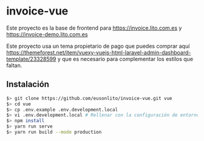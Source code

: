 # invoice-vue

Este proyecto es la base de frontend para https://invoice.lito.com.es y https://invoice-demo.lito.com.es

Este proyecto usa un tema propietario de pago que puedes comprar aquí https://themeforest.net/item/vuexy-vuejs-html-laravel-admin-dashboard-template/23328599 y que es necesario para complementar los estilos que faltan.

## Instalación

```bash
$> git clone https://github.com/eusonlito/invoice-vue.git vue
$> cd vue
$> cp .env.example .env.development.local
$> vi .env.development.local # Rellenar con la configuración de entorno
$> npm install
$> yarn run serve
$> yarn run build --mode production
```
